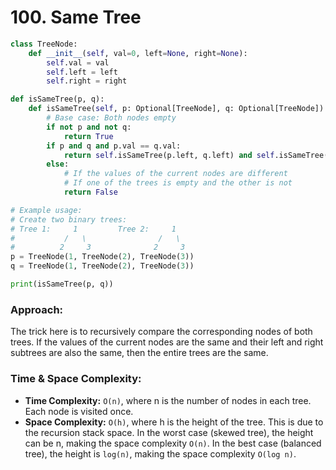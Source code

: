 # 100. Same Tree

```python
class TreeNode:
    def __init__(self, val=0, left=None, right=None):
        self.val = val
        self.left = left
        self.right = right

def isSameTree(p, q):
    def isSameTree(self, p: Optional[TreeNode], q: Optional[TreeNode]) -> bool:
        # Base case: Both nodes empty
        if not p and not q:
            return True
        if p and q and p.val == q.val:
            return self.isSameTree(p.left, q.left) and self.isSameTree(p.right, q.right)
        else:
            # If the values of the current nodes are different
            # If one of the trees is empty and the other is not
            return False

# Example usage:
# Create two binary trees:
# Tree 1:     1         Tree 2:     1
#           /   \                /   \
#          2     3              2     3
p = TreeNode(1, TreeNode(2), TreeNode(3))
q = TreeNode(1, TreeNode(2), TreeNode(3))

print(isSameTree(p, q))
```

### Approach:
The trick here is to recursively compare the corresponding nodes of both trees. If the values of the current nodes are the same and their left and right subtrees are also the same, then the entire trees are the same.

### Time & Space Complexity:
- **Time Complexity:** `O(n)`, where n is the number of nodes in each tree. Each node is visited once.
- **Space Complexity:** `O(h)`, where h is the height of the tree. This is due to the recursion stack space. In the worst case (skewed tree), the height can be n, making the space complexity `O(n)`. In the best case (balanced tree), the height is `log(n)`, making the space complexity `O(log n)`.
